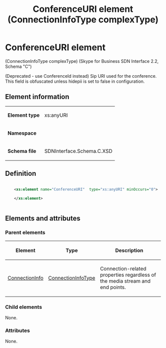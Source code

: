 ﻿---
title: ConferenceURI element (ConnectionInfoType complexType) 
TOCTitle: ConferenceURI element
ms:assetid: 85fa3b82-77cf-ccdd-9be8-1ac66e955545
ms:mtpsurl: https://msdn.microsoft.com/library/Mt404724(v=office.16)
ms:contentKeyID: 68250637
ms.date: 08/24/2015
mtps_version: v=office.16
dev_langs:
- xml
---

# ConferenceURI element 

(ConnectionInfoType complexType) (Skype for Business SDN Interface 2.2, Schema "C")

(Deprecated - use ConferenceId instead) Sip URI used for the conference. This field is obfuscated unless hidepii is set to false in configuration.

## Element information

<table>
<colgroup>
<col />
<col />
</colgroup>
<tbody>
<tr class="odd">
<td><p><strong>Element type</strong></p></td>
<td><p>xs:anyURI</p></td>
</tr>
<tr class="even">
<td><p><strong>Namespace</strong></p></td>
<td><p></p></td>
</tr>
<tr class="odd">
<td><p><strong>Schema file</strong></p></td>
<td><p>SDNInterface.Schema.C.XSD</p></td>
</tr>
</tbody>
</table>


## Definition

```xml

    <xs:element name="ConferenceURI"  type="xs:anyURI" minOccurs="0">
    
    </xs:element>
  
```

## Elements and attributes

### Parent elements

<table>
<colgroup>
<col />
<col />
<col />
</colgroup>
<thead>
<tr class="header">
<th><p>Element</p></th>
<th><p>Type</p></th>
<th><p>Description</p></th>
</tr>
</thead>
<tbody>
<tr class="odd">
<td><p><a href="connectioninfo-element-messagetype-complextype-skype-for-business-sdn-interface-2-2-schema-c.md">ConnectionInfo</a></p></td>
<td><p><a href="connectioninfotype-complextype-skype-for-business-sdn-interface-2-2-schema-c.md">ConnectionInfoType</a></p></td>
<td><p>Connection-related properties regardless of the media stream and end points.</p></td>
</tr>
</tbody>
</table>


### Child elements

None.

### Attributes

None.

